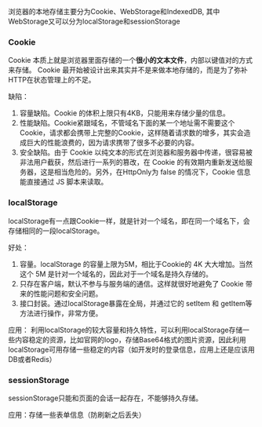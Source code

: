 <!-- 本地存储.md -->

浏览器的本地存储主要分为Cookie、WebStorage和IndexedDB, 其中WebStorage又可以分为localStorage和sessionStorage

### Cookie
Cookie 本质上就是浏览器里面存储的一个**很小的文本文件**，内部以键值对的方式来存储。
Cookie 最开始被设计出来其实并不是来做本地存储的，而是为了弥补HTTP在状态管理上的不足。

缺陷：
1. 容量缺陷。Cookie 的体积上限只有4KB，只能用来存储少量的信息。
2. 性能缺陷。Cookie紧跟域名，不管域名下面的某一个地址需不需要这个Cookie，请求都会携带上完整的Cookie，这样随着请求数的增多，其实会造成巨大的性能浪费的，因为请求携带了很多不必要的内容。
3. 安全缺陷。由于 Cookie 以纯文本的形式在浏览器和服务器中传递，很容易被非法用户截获，然后进行一系列的篡改，在 Cookie 的有效期内重新发送给服务器，这是相当危险的。另外，在HttpOnly为 false 的情况下，Cookie 信息能直接通过 JS 脚本来读取。

### localStorage
localStorage有一点跟Cookie一样，就是针对一个域名，即在同一个域名下，会存储相同的一段localStorage。

好处：
1. 容量。localStorage 的容量上限为5M，相比于Cookie的 4K 大大增加。当然这个 5M 是针对一个域名的，因此对于一个域名是持久存储的。
2. 只存在客户端，默认不参与与服务端的通信。这样就很好地避免了 Cookie 带来的性能问题和安全问题。
3. 接口封装。通过localStorage暴露在全局，并通过它的 setItem 和 getItem等方法进行操作，非常方便。

应用：
利用localStorage的较大容量和持久特性，可以利用localStorage存储一些内容稳定的资源，比如官网的logo，存储Base64格式的图片资源，因此利用localStorage可用存储一些稳定的内容（如开发时的登录信息，应用上还是应该用DB或者Redis）

### sessionStorage
sessionStorage只能和页面的会话一起存在，不能够持久存储。

应用：存储一些表单信息（防刷新之后丢失）